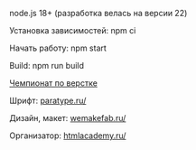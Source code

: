 node.js 18+ (разработка велась на версии 22)

Установка зависимостей: npm ci

Начать работу: npm start

Build: npm run build

[Чемпионат по верстке](https://htmlacademy.ru/contest)

Шрифт: [paratype.ru/](paratype.ru/)

Дизайн, макет: [wemakefab.ru/](wemakefab.ru/)

Организатор: [htmlacademy.ru/](htmlacademy.ru/)
